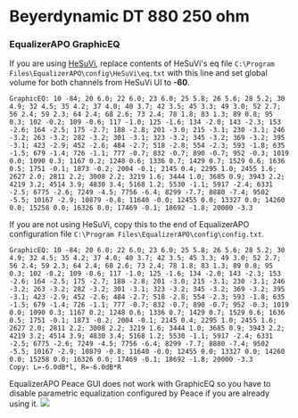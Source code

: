 # Beyerdynamic DT 880 250 ohm
### EqualizerAPO GraphicEQ
If you are using [HeSuVi](https://sourceforge.net/projects/hesuvi/), replace contents of HeSuVi's eq file `C:\Program Files\EqualizerAPO\config\HeSuVi\eq.txt` with this line and set global volume for both channels from HeSuVi UI to **-60**.
```
GraphicEQ: 10 -84; 20 6.0; 22 6.0; 23 6.0; 25 5.8; 26 5.6; 28 5.2; 30 4.9; 32 4.5; 35 4.2; 37 4.0; 40 3.7; 42 3.5; 45 3.3; 49 3.0; 52 2.7; 56 2.4; 59 2.3; 64 2.4; 68 2.6; 73 2.4; 78 1.8; 83 1.3; 89 0.8; 95 0.3; 102 -0.2; 109 -0.6; 117 -1.0; 125 -1.6; 134 -2.0; 143 -2.3; 153 -2.6; 164 -2.5; 175 -2.7; 188 -2.8; 201 -3.0; 215 -3.1; 230 -3.1; 246 -3.2; 263 -3.2; 282 -3.2; 301 -3.1; 323 -3.2; 345 -3.2; 369 -3.2; 395 -3.1; 423 -2.9; 452 -2.6; 484 -2.7; 518 -2.8; 554 -2.3; 593 -1.8; 635 -1.5; 679 -1.4; 726 -1.1; 777 -0.7; 832 -0.7; 890 -0.7; 952 -0.3; 1019 0.0; 1090 0.3; 1167 0.2; 1248 0.6; 1336 0.7; 1429 0.7; 1529 0.6; 1636 0.5; 1751 -0.1; 1873 -0.2; 2004 -0.1; 2145 0.4; 2295 1.0; 2455 1.6; 2627 2.0; 2811 2.2; 3008 2.2; 3219 1.6; 3444 1.0; 3685 0.9; 3943 2.2; 4219 3.2; 4514 3.9; 4830 3.4; 5168 1.2; 5530 -1.1; 5917 -2.4; 6331 -2.5; 6775 -2.6; 7249 -4.5; 7756 -6.4; 8299 -7.7; 8880 -7.4; 9502 -5.5; 10167 -2.9; 10879 -0.8; 11640 -0.0; 12455 0.0; 13327 0.0; 14260 0.0; 15258 0.0; 16326 0.0; 17469 -0.1; 18692 -1.8; 20000 -3.3
```
If you are not using HeSuVi, copy this to the end of EqualizerAPO configuration file `C:\Program Files\EqualizerAPO\config\config.txt`.
```
GraphicEQ: 10 -84; 20 6.0; 22 6.0; 23 6.0; 25 5.8; 26 5.6; 28 5.2; 30 4.9; 32 4.5; 35 4.2; 37 4.0; 40 3.7; 42 3.5; 45 3.3; 49 3.0; 52 2.7; 56 2.4; 59 2.3; 64 2.4; 68 2.6; 73 2.4; 78 1.8; 83 1.3; 89 0.8; 95 0.3; 102 -0.2; 109 -0.6; 117 -1.0; 125 -1.6; 134 -2.0; 143 -2.3; 153 -2.6; 164 -2.5; 175 -2.7; 188 -2.8; 201 -3.0; 215 -3.1; 230 -3.1; 246 -3.2; 263 -3.2; 282 -3.2; 301 -3.1; 323 -3.2; 345 -3.2; 369 -3.2; 395 -3.1; 423 -2.9; 452 -2.6; 484 -2.7; 518 -2.8; 554 -2.3; 593 -1.8; 635 -1.5; 679 -1.4; 726 -1.1; 777 -0.7; 832 -0.7; 890 -0.7; 952 -0.3; 1019 0.0; 1090 0.3; 1167 0.2; 1248 0.6; 1336 0.7; 1429 0.7; 1529 0.6; 1636 0.5; 1751 -0.1; 1873 -0.2; 2004 -0.1; 2145 0.4; 2295 1.0; 2455 1.6; 2627 2.0; 2811 2.2; 3008 2.2; 3219 1.6; 3444 1.0; 3685 0.9; 3943 2.2; 4219 3.2; 4514 3.9; 4830 3.4; 5168 1.2; 5530 -1.1; 5917 -2.4; 6331 -2.5; 6775 -2.6; 7249 -4.5; 7756 -6.4; 8299 -7.7; 8880 -7.4; 9502 -5.5; 10167 -2.9; 10879 -0.8; 11640 -0.0; 12455 0.0; 13327 0.0; 14260 0.0; 15258 0.0; 16326 0.0; 17469 -0.1; 18692 -1.8; 20000 -3.3
Copy: L=-6.0dB*l, R=-6.0dB*R
```
EqualizerAPO Peace GUI does not work with GraphicEQ so you have to disable parametric equalization configured by Peace if you are already using it.
![](https://raw.githubusercontent.com/jaakkopasanen/AutoEq/master/results/Innerfidelity%202017/innerfidelity/onear/Beyerdynamic%20DT%20880%20250%20ohm/Beyerdynamic%20DT%20880%20250%20ohm.png)
